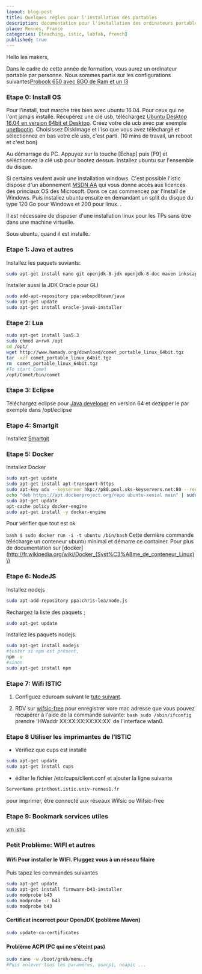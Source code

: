 ```yaml
---
layout: blog-post 
title: Quelques règles pour l'installation des portables 
description: documentation pour l'installation des ordinateurs portables par les étudiants
place: Rennes, France
categories: [teaching, istic, labfab, french]
published: true
---
```


Hello les makers,

Dans le cadre de cette année de formation, vous aurez un ordinateur portable par personne. Nous sommes partis sur les configurations suivantes[Probook 650 avec 8GO de Ram et un I3](http://www8.hp.com/fr/fr/products/laptops/product-detail.html?oid=5405400#!tab=specs)

### Etape 0: Install OS

Pour l'install, tout marche très bien avec ubuntu 16.04. Pour ceux qui ne l'ont jamais installé. Récupérez une clé usb, téléchargez [Ubuntu Desktop 16.04 en version 64bit et Desktop](http://www.ubuntu.com/download/desktop). Créez votre clé ucb avec par exemple [unetbootin](http://unetbootin.sourceforge.net/). Choisissez DiskImage et l'iso que vous avez téléchargé et sélectionnez en bas votre clé usb, c'est parti. (10 mins de travail, un reboot et c'est bon)

<!--more-->

Au démarrage du PC. Appuyez sur la touche [Echap] puis [F9] et séléctionnez la clé usb pour bootez dessus. Installez ubuntu sur l'ensemble du disque.

Si certains veulent avoir une installation windows. C'est possible l'istic dispose d'un abonnement [MSDN AA](https://www.google.fr/search?q=msdn+aa+istic&oq=msdn+aa+istic&aqs=chrome..69i57.6842j0j7&sourceid=chrome&es_sm=122&ie=UTF-8) qui vous donne accès aux licences des princiaux OS des Microsoft. Dans ce cas commencez par l'install de Windows. Puis installez ubuntu ensuite en demandant un split du disque du type 120 Go pour Windows et 200 pour linux. .

Il est nécessaire de disposer d'une installation linux pour les TPs sans être dans une machine virtuelle.

Sous ubuntu, quand il est installé.

### Etape 1: Java et autres

Installez les paquets suviants:

```bash
sudo apt-get install nano git openjdk-8-jdk openjdk-8-doc maven inkscape 
```

Installer aussi la JDK Oracle pour GLI

```bash
sudo add-apt-repository ppa:webupd8team/java
sudo apt-get update
sudo apt-get install oracle-java8-installer
```

### Etape 2: Lua

```bash
sudo apt-get install lua5.3
sudo chmod a+rwX /opt
cd /opt/
wget http://www.hamady.org/download/comet_portable_linux_64bit.tgz
tar -xzf comet_portable_linux_64bit.tgz
rm  comet_portable_linux_64bit.tgz
#To start Comet
/opt/Comet/bin/comet
```

### Etape 3: Eclipse

Téléchargez eclipse pour [Java developer](https://eclipse.org/downloads/download.php?file=/technology/epp/downloads/release/neon/R/eclipse-java-neon-R-linux-gtk-x86_64.tar.gz) en version 64 et dezipper le par exemple dans /opt/eclipse

### Etape 4: Smartgit

Installez [Smartgit](http://www.syntevo.com/smartgit/)

### Etape 5: Docker

Installez Docker

```bash
sudo apt-get update 
sudo apt-get install apt-transport-https 
sudo apt-key adv --keyserver hkp://p80.pool.sks-keyservers.net:80 --recv-keys 58118E89F3A912897C070ADBF76221572C52609D
echo "deb https://apt.dockerproject.org/repo ubuntu-xenial main" | sudo tee /etc/apt/sources.list.d/docker.list
sudo apt-get update 
apt-cache policy docker-engine
sudo apt-get install -y docker-engine
```

Pour vérifier que tout est ok

```bash $ sudo docker run -i -t ubuntu /bin/bash``` Cette dernière commande télécharge un conteneur ubuntu minimal et démarre ce container. Pour plus de documentation sur [docker](http://fr.wikipedia.org/wiki/Docker_(Syst%C3%A8me_de_conteneur_Linux)\)

### Etape 6: NodeJS

Installez nodejs

```bash
sudo apt-add-repository ppa:chris-lea/node.js 
```

Rechargez la liste des paquets ;

```bash
sudo apt-get update 
```

Installez les paquets nodejs.

```bash
sudo apt-get install nodejs 
#tester si npm est présent, 
npm -v 
#sinon 
sudo apt-get install npm
```

### Etape 7: Wifi ISTIC

1. Configuez eduroam suivant le [tuto suivant](http://www.eduroam.fr/conf_supplicants/).

1. RDV sur [wifsic-free](http://wifsic-free.istic.univ-rennes1.fr/) pour enregistrer vore mac adresse que vous pouvez récupérer à l'aide de la commande suivante: ```bash sudo /sbin/ifconfig``` prendre 'HWaddr XX:XX:XX:XX:XX:XX' de l'interface wlan0.

### Etape 8 Utiliser les imprimantes de l'ISTIC

* Vérifiez que cups est installé

```bash
sudo apt-get update 
sudo apt-get install cups 
```

* éditer le fichier /etc/cups/client.conf et ajouter la ligne suivante

```bash
ServerName printhost.istic.univ-rennes1.fr 
```

pour imprimer, être connecté aux réseaux Wifsic ou Wifsic-free

### Etape 9: Bookmark services utiles

[vm istic](http://vm.istic.univ-rennes1.fr)

### Petit Problème: WIFI et autres

#### Wifi Pour installer le WIFI. Pluggez vous à un réseau filaire

Puis tapez les commandes suivantes

```bash
sudo apt-get update 
sudo apt-get install firmware-b43-installer 
sudo modprobe b43
sudo modprobe -r b43 
sudo modprobe b43 
```

#### Certificat incorrect pour OpenJDK (poblème Maven)

```bash
sudo update-ca-certificates
```

#### Problème ACPI (PC qui ne s'éteint pas)

```bash
sudo nano -w /boot/grub/menu.cfg 
#Puis enlever tous les paramères, noacpi, noapic ... 
```
